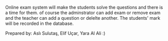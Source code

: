 Online exam system will make the students solve the questions and there is a time for them.
of course the adminstrator can add exam or remove exam and the teacher can add a question or delelte another.
The students' mark will be recorded in the database.

Prepared by: Aslı Sulutaş, Elif Uçar, Yara Al Ali :)
